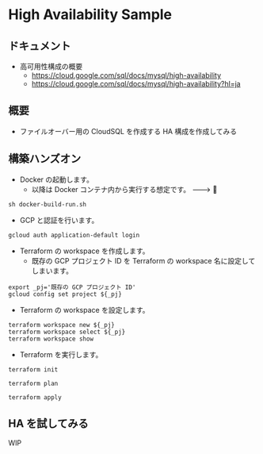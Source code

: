 # High Availability Sample

## ドキュメント

+ 高可用性構成の概要
  + https://cloud.google.com/sql/docs/mysql/high-availability
  + https://cloud.google.com/sql/docs/mysql/high-availability?hl=ja

## 概要

+ ファイルオーバー用の CloudSQL を作成する HA 構成を作成してみる

## 構築ハンズオン

+ Docker の起動します。
  + 以降は Docker コンテナ内から実行する想定です。 ---> :whale:

```
sh docker-build-run.sh
```

+ GCP と認証を行います。

```
gcloud auth application-default login
```

+ Terraform の workspace を作成します。
  + 既存の GCP プロジェクト ID を Terraform の workspace 名に設定してしまいます。

```
export _pj='既存の GCP プロジェクト ID'
gcloud config set project ${_pj}
```

+ Terraform の workspace を設定します。

```
terraform workspace new ${_pj}
terraform workspace select ${_pj}
terraform workspace show
```

+ Terraform を実行します。

```
terraform init
```


```
terraform plan
```

```
terraform apply
```



## HA を試してみる

WIP

